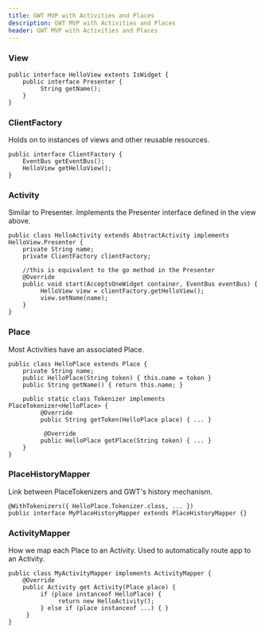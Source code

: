```yaml
---
title: GWT MVP with Activities and Places
description: GWT MVP with Activities and Places
header: GWT MVP with Activities and Places
---
```


### View
```
public interface HelloView extents IsWidget {
    public interface Presenter {
         String getName();
    }
}
```

### ClientFactory

Holds on to instances of views and other reusable resources.

```
public interface ClientFactory {
    EventBus getEventBus();
    HelloView getHelloView();
}
```

### Activity

Similar to Presenter. Implements the Presenter interface defined in the view above.

```
public class HelloActivity extends AbstractActivity implements HelloView.Presenter {
    private String name;
    private ClientFactory clientFactory;

    //this is equivalent to the go method in the Presenter
    @Override
    public void start(AcceptsOneWidget container, EventBus eventBus) {
         HelloView view = clientFactory.getHelloView();
         view.setName(name);
    }
}
```

### Place

Most Activities have an associated Place.

```
public class HelloPlace extends Place {
    private String name;
    public HelloPlace(String token) { this.name = token }
    public String getName() { return this.name; }

    public static class Tokenizer implements PlaceTokenizer<HelloPlace> {
         @Override
         public String getToken(HelloPlace place) { ... }

          @Override
         public HelloPlace getPlace(String token) { ... }
    }
}
```

### PlaceHistoryMapper

Link between PlaceTokenizers and GWT's history mechanism.

```
@WithTokenizers({ HelloPlace.Tokenizer.class, ... })
public interface MyPlaceHistoryMapper extends PlaceHistoryMapper {}
```

### ActivityMapper

How we map each Place to an Activity. Used to automatically route app to an Activity.

```
public class MyActivityMapper implements ActivityMapper {
    @Override
    public Activity get Activity(Place place) {
         if (place instanceof HelloPlace) {
              return new HelloActivity();
         } else if (place instanceof ...) { }
     }
}
```

&nbsp;

